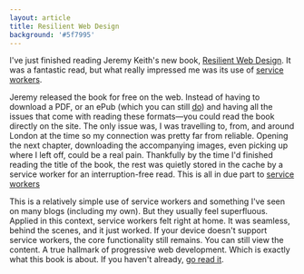 ```yaml
---
layout: article
title: Resilient Web Design
background: '#5f7995'
---
```


I've just finished reading Jeremy Keith's new book, [Resilient Web Design](https://resilientwebdesign.com/). It was a fantastic read, but what really impressed me was its use of [service workers](#).

Jeremy released the book for free on the web. Instead of having to download a PDF, or an ePub (which you can still [do](https://resilientwebdesign.com/#formats)) and having all the issues that come with reading these formats—you could read the book directly on the site. The only issue was, I was travelling to, from, and around London at the time so my connection was pretty far from reliable. Opening the next chapter, downloading the accompanying images, even picking up where I left off, could be a real pain. Thankfully by the time I'd finished reading the title of the book, the rest was quietly stored in the cache by a service worker for an interruption-free read. This is all in due part to [service workers](/wrote/greased-lightning.html)

This is a relatively simple use of service workers and something I've seen on many blogs (including my own). But they usually feel superfluous. Applied in this context, service workers felt right at home. It was seamless, behind the scenes, and it just worked. If your device doesn't support service workers, the core functionality still remains. You can still view the content. A true hallmark of progressive web development. Which is exactly what this book is about. If you haven't already, [go read it](https://resilientwebdesign.com/).
